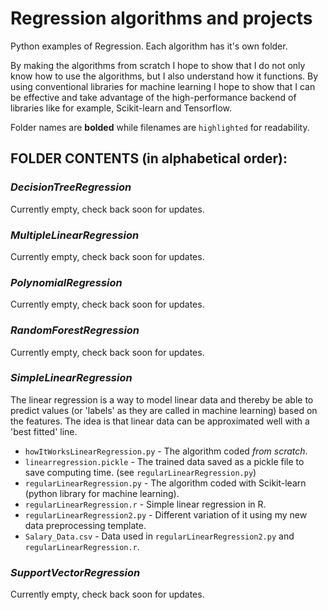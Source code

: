 # Regression algorithms and projects
Python examples of Regression. Each algorithm has it's own folder.

By making the algorithms from scratch I hope to show that I do not only know how to use the algorithms, but I also understand how it functions. By using conventional libraries for machine learning I hope to show that I can be effective and take advantage of the high-performance backend of libraries like for example, Scikit-learn and Tensorflow.

Folder names are **bolded** while filenames are `highlighted` for readability.

## FOLDER CONTENTS (in alphabetical order):

### **_DecisionTreeRegression_**
Currently empty, check back soon for updates.

### **_MultipleLinearRegression_**
Currently empty, check back soon for updates.

### **_PolynomialRegression_**
Currently empty, check back soon for updates.

### **_RandomForestRegression_**
Currently empty, check back soon for updates.

### **_SimpleLinearRegression_**
The linear regression is a way to model linear data and thereby be able to predict values (or 'labels' as they are called in machine learning) based on the features. The idea is that linear data can be approximated well with a 'best fitted' line.

  * `howItWorksLinearRegression.py` - The algorithm coded *from scratch*.
  * `linearregression.pickle` - The trained data saved as a pickle file to save computing time. (see `regularLinearRegression.py`)
  * `regularLinearRegression.py` - The algorithm coded with Scikit-learn (python library for machine learning).
  * `regularLinearRegression.r` - Simple linear regression in R.
  * `regularLinearRegression2.py` - Different variation of it using my new data preprocessing template.
  * `Salary_Data.csv` - Data used in `regularLinearRegression2.py` and `regularLinearRegression.r`.


### **_SupportVectorRegression_**
Currently empty, check back soon for updates.
